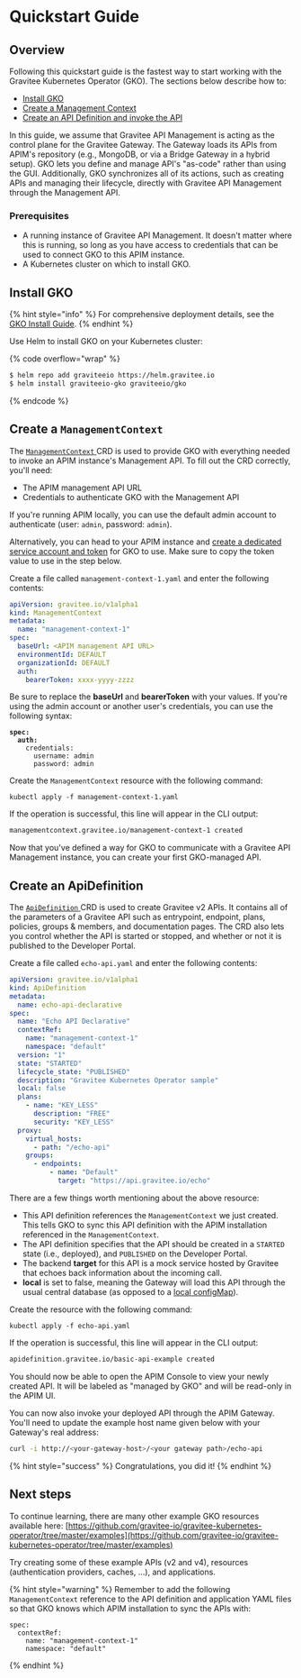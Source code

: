 # Quickstart Guide

## Overview

Following this quickstart guide is the fastest way to start working with the Gravitee Kubernetes Operator (GKO). The sections below describe how to:

* [Install GKO](quickstart-guide.md#deploy-the-gko)
* [Create a Management Context](quickstart-guide.md#create-a-managementcontext)
* [Create an API Definition and invoke the API](quickstart-guide.md#create-an-apidefinition)

In this guide, we assume that Gravitee API Management is acting as the control plane for the Gravitee Gateway. The Gateway loads its APIs from APIM's repository (e.g., MongoDB, or via a Bridge Gateway in a hybrid setup). GKO lets you define and manage API's "as-code" rather than using the GUI. Additionally, GKO synchronizes all of its actions, such as creating APIs and managing their lifecycle, directly with Gravitee API Management through the Management API.

### Prerequisites

* A running instance of Gravitee API Management. It doesn't matter where this is running, so long as you have access to credentials that can be used to connect GKO to this APIM instance.
* A Kubernetes cluster on which to install GKO.

## Install GKO

{% hint style="info" %}
For comprehensive deployment details, see the [GKO Install Guide](installation/).
{% endhint %}

Use Helm to install GKO on your Kubernetes cluster:

{% code overflow="wrap" %}
```sh
$ helm repo add graviteeio https://helm.gravitee.io
$ helm install graviteeio-gko graviteeio/gko
```
{% endcode %}

## Create a `ManagementContext`

The [`ManagementContext` ](../overview/custom-resource-definitions/managementcontext.md)CRD is used to provide GKO with everything needed to invoke an APIM instance's Management API. To fill out the CRD correctly, you'll need:

* The APIM management API URL
* Credentials to authenticate GKO with the Management API

If you're running APIM locally, you can use the default admin account to authenticate (user: `admin`, password: `admin`).

Alternatively, you can head to your APIM instance and [create a dedicated service account and token](../guides/define-an-apim-service-account-for-gko.md) for GKO to use. Make sure to copy the token value to use in the step below.

Create a file called `management-context-1.yaml` and enter the following contents:

```yaml
apiVersion: gravitee.io/v1alpha1
kind: ManagementContext
metadata:
  name: "management-context-1"
spec:
  baseUrl: <APIM management API URL>
  environmentId: DEFAULT
  organizationId: DEFAULT
  auth:
    bearerToken: xxxx-yyyy-zzzz
```

Be sure to replace the **baseUrl** and **bearerToken** with your values. If you're using the admin account or another user's credentials, you can use the following syntax:

<pre class="language-yaml"><code class="lang-yaml"><strong>spec:
</strong><strong>  auth:
</strong>    credentials:
      username: admin
      password: admin    
</code></pre>

Create the `ManagementContext` resource with the following command:

```
kubectl apply -f management-context-1.yaml
```

If the operation is successful, this line will appear in the CLI output:

```sh
managementcontext.gravitee.io/management-context-1 created
```

Now that you've defined a way for GKO to communicate with a Gravitee API Management instance, you can create your first GKO-managed API.

## Create an ApiDefinition

The [`ApiDefinition` ](../overview/custom-resource-definitions/apidefinition.md)CRD is used to create Gravitee v2 APIs. It contains all of the parameters of a Gravitee API such as entrypoint, endpoint, plans, policies, groups & members, and documentation pages. The CRD also lets you control whether the API is started or stopped, and whether or not it is published to the Developer Portal.

Create a file called `echo-api.yaml` and enter the following contents:

```yaml
apiVersion: gravitee.io/v1alpha1
kind: ApiDefinition
metadata:
  name: echo-api-declarative
spec:
  name: "Echo API Declarative"
  contextRef: 
    name: "management-context-1"
    namespace: "default"
  version: "1"
  state: "STARTED"
  lifecycle_state: "PUBLISHED"
  description: "Gravitee Kubernetes Operator sample"
  local: false
  plans:
    - name: "KEY_LESS"
      description: "FREE"
      security: "KEY_LESS"
  proxy:
    virtual_hosts:
      - path: "/echo-api"
    groups:
      - endpoints:
          - name: "Default"
            target: "https://api.gravitee.io/echo"
```

There are a few things worth mentioning about the above resource:

* This API definition references the `ManagementContext` we just created. This tells GKO to sync this API definition with the APIM installation referenced in the `ManagementContext`.
* The API definition specifies that the API should be created in a `STARTED` state (i.e., deployed), and `PUBLISHED` on the Developer Portal.
* The backend **target** for this API is a mock service hosted by Gravitee that echoes back information about the incoming call.
* **local** is set to false, meaning the Gateway will load this API through the usual central database (as opposed to a [local configMap](api-storage-and-control-options/configure-the-gateway-to-load-apis-from-local-configmaps.md)).

Create the resource with the following command:

```
kubectl apply -f echo-api.yaml
```

If the operation is successful, this line will appear in the CLI output:

```sh
apidefinition.gravitee.io/basic-api-example created
```

You should now be able to open the APIM Console to view your newly created API. It will be labeled as "managed by GKO" and will be read-only in the APIM UI.

You can now also invoke your deployed API through the APIM Gateway. You'll need to update the example host name given below with your Gateway's real address:

```sh
curl -i http://<your-gateway-host>/<your gateway path>/echo-api
```

{% hint style="success" %}
Congratulations, you did it!
{% endhint %}

## Next steps

To continue learning, there are many other example GKO resources available here: [https://github.com/gravitee-io/gravitee-kubernetes-operator/tree/master/examples](https://github.com/gravitee-io/gravitee-kubernetes-operator/tree/master/examples)

Try creating some of these example APIs (v2 and v4), resources (authentication providers, caches, ...), and applications.&#x20;

{% hint style="warning" %}
Remember to add the following `ManagementContext` reference to the API definition and application YAML files so that GKO knows which APIM installation to sync the APIs with:

```
spec:
  contextRef:
    name: "management-context-1"
    namespace: "default"
```
{% endhint %}
